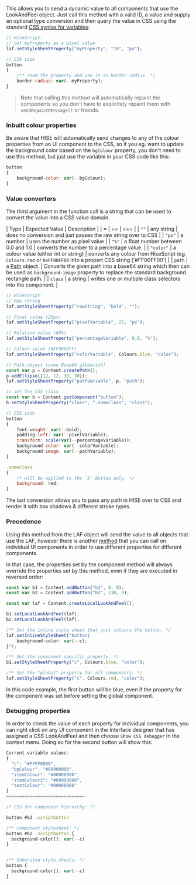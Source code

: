 This allows you to send a dynamic value to all components that use the LookAndFeel object. Just call this method with a valid ID, a value and supply an optional type conversion and then query the value in CSS using the standard [CSS syntax for variables](/glossary/css#variable-handling):

```javascript
// HiseScript:
// Set myProperty as a pixel value
laf.setStyleSheetProperty("myProperty", "10", "px");

// CSS side
button
{
	/** read the property and use it as border radius. */
	border-radius: var(--myProperty);
}
```

> Note that calling this method will automatically repaint the components so you don't have to explicitely repaint them with `sendRepaintMessage()` or friends.

### Inbuilt colour properties

Be aware that HISE will automatically send changes to any of the colour properties from an UI component to the CSS, so if you eg. want to update the background color based on the `bgColour` property, you don't need to use this method, but just use the variable in your CSS code like this:

```javascript
button
{
	background-color: var(--bgColour);
}
```

### Value converters

The third argument in the function call is a string that can be used to convert the value into a CSS value domain.

| Type | Expected Value | Description |
| = | == | === |
| `""` | any string | does no conversion and just passes the raw string over to CSS |
| `"px"` | a number | uses the number as pixel value |
| `"%"` | a float number between 0.0 and 1.0 | converts the number to a percentage value. |
| `"color"` | a colour value (either int or string) | converts any colour from HiseScript (eg. `Colours.red` or `0xFF00FF00` into a propert CSS string ('#FF00FF00') |
| `path` | a [Path](/scripting/scripting-api/path) object. | Converts the given path into a base64 string which then can be used as `background-image` property to replace the standard background rectangle path. |
| `class` | a string | writes one or multiple class selectors into the component. |

```javascript
// HiseScript:
// Raw string
laf.setStyleSheetProperty("rawString", "bold", "");

// Pixel value (25px)
laf.setStyleSheetProperty("pixelVariable", 25, "px");

// Relative value (80%)
laf.setStyleSheetProperty("percentageVariable", 0.8, "%");

// Colour value (#FF0000FF)
laf.setStyleSheetProperty("colorVariable", Colours.blue, "color");

// Path object (some Base64 gibberish)
const var p = Content.createPath();
p.addEllipse([12, 12, 30, 30]);
laf.setStyleSheetProperty("pathVariable", p, "path");

// set the CSS class
const var b = Content.getComponent("button");
b.setStyleSheetProperty("class", ".someclass", "class");

// CSS side
button
{
	font-weight: var(--bold);
	padding-left: var(--pixelVariable);
	transform: scale(var(--percentageVariable));
	background-color: var(--colorVariable);
	background-image: var(--pathVariable);
}

.someclass 
{
	/* will be applied to the `b` Button only. */
	background: red;
}
```

The last conversion allows you to pass any path in HISE over to CSS and render it with box shadows & different stroke types. 

### Precedence

Using this method from the LAF object will send the value to all objects that use the LAF, however there is another [method](/scripting/scripting-api/scriptbutton#setstylesheetproperty) that you can call on individual UI components in order to use different properties for different components. 

In that case, the properties set by the component method will always override the properties set by this method, even if they are executed in reversed order:

```javascript
const var b1 = Content.addButton("b1", 0, 0);
const var b2 = Content.addButton("b2", 130, 0);

const var laf = Content.createLocalLookAndFeel();

b1.setLocalLookAndFeel(laf);
b2.setLocalLookAndFeel(laf);

/** Set the inline style sheet that just colours the button. */
laf.setInlineStyleSheet("button{
	background-color: var(--c);
}");

/** Set the component specific property. */
b1.setStyleSheetProperty("c", Colours.blue, "color");

/** Set the "global" property for all components. */
laf.setStyleSheetProperty("c", Colours.red, "color");
```

In this code example, the first button will be blue, even if the property for the component was set before setting the global component.

### Debugging properties

In order to check the value of each property for individual components, you can right click on any UI component in the Interface designer that has assigned a CSS LookAndFeel and then choose `Show CSS debugger` in the context menu. Doing so for the second button will show this:

```javascript
Current variable values:
{
  "c": "#FFFF0000",
  "bgColour": "#00000000",
  "itemColour": "#00000000",
  "itemColour2": "#00000000",
  "textColour": "#00000000"
}
==============================

/* CSS for component hierarchy: */

button #b2 .scriptbutton

/** Component stylesheet: */
button #b2 .scriptbutton {
  background-color[]: var(--c)
}


/** Inherited style sheets: */
button {
  background-color[]: var(--c)
}
```

